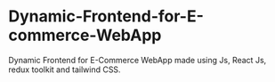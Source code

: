 # Dynamic-Frontend-for-E-commerce-WebApp

Dynamic Frontend for E-Commerce WebApp made using Js, React Js, redux toolkit and tailwind CSS.
